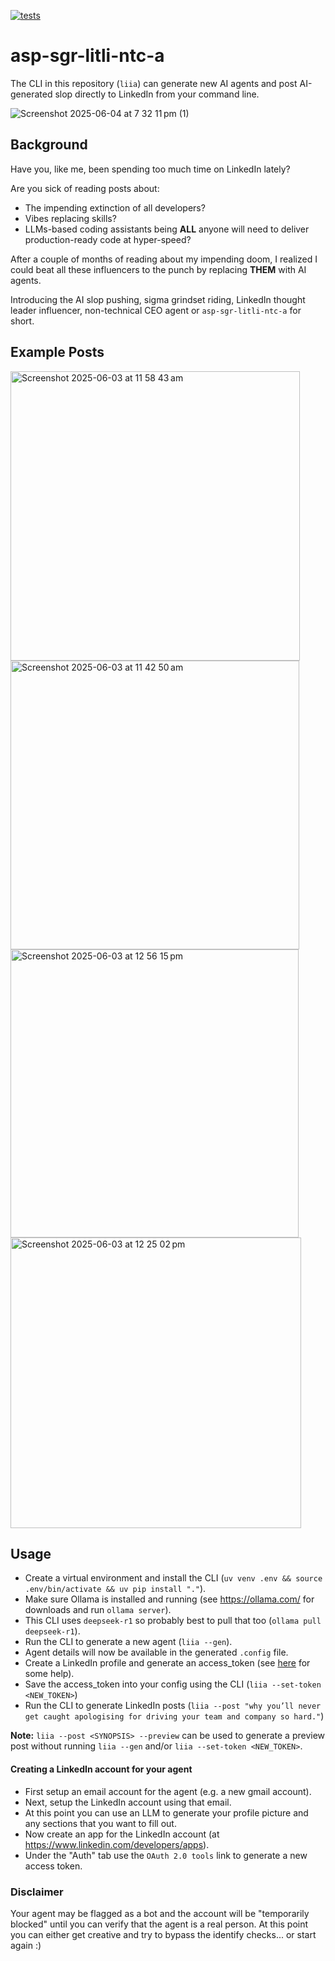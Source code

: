 [![tests](https://github.com/mattseddon/asp-sgr-litli-ntc-a/actions/workflows/tests.yml/badge.svg)](https://github.com/mattseddon/asp-sgr-litli-ntc-a/actions/workflows/tests.yml)

# asp-sgr-litli-ntc-a

The CLI in this repository (`liia`) can generate new AI agents and post AI-generated slop directly to LinkedIn from your command line.

![Screenshot 2025-06-04 at 7 32 11 pm (1)](https://github.com/user-attachments/assets/3847703a-ea54-47d1-9259-ef281be6560b)


## Background

Have you, like me, been spending too much time on LinkedIn lately?

Are you sick of reading posts about:
 - The impending extinction of all developers?
 - Vibes replacing skills?
 - LLMs-based coding assistants being **ALL** anyone will need to deliver production-ready code at hyper-speed?

After a couple of months of reading about my impending doom, I realized I could beat all these influencers to the punch by replacing **THEM** with AI agents.

Introducing the AI slop pushing, sigma grindset riding, LinkedIn thought leader influencer, non-technical CEO agent or `asp-sgr-litli-ntc-a` for short.

## Example Posts
<img width="463" alt="Screenshot 2025-06-03 at 11 58 43 am" src="https://github.com/user-attachments/assets/f6f7cf08-b325-40fc-95c6-8d354ec3ad28" />

<br/>
<img width="462" alt="Screenshot 2025-06-03 at 11 42 50 am" src="https://github.com/user-attachments/assets/9b85e7da-1c27-4262-a0f5-7ee6e2ee33f2" />
<br/>
<img width="461" alt="Screenshot 2025-06-03 at 12 56 15 pm" src="https://github.com/user-attachments/assets/2c054049-aa7f-4f69-8768-533b7a82c865" />
<br/>
<img width="465" alt="Screenshot 2025-06-03 at 12 25 02 pm" src="https://github.com/user-attachments/assets/27317f17-7850-4498-83cb-54ad9e7e61f1" />

## Usage

- Create a virtual environment and install the CLI (`uv venv .env && source .env/bin/activate && uv pip install "."`).
- Make sure Ollama is installed and running (see https://ollama.com/ for downloads and run `ollama server`).
- This CLI uses `deepseek-r1` so probably best to pull that too (`ollama pull deepseek-r1`).
- Run the CLI to generate a new agent (`liia --gen`).
- Agent details will now be available in the generated `.config` file.
- Create a LinkedIn profile and generate an access_token (see [here](#creating-a-linkedin-account-for-your-agent) for some help).
- Save the access_token into your config using the CLI (`liia --set-token <NEW_TOKEN>`)
- Run the CLI to generate LinkedIn posts (`liia --post "why you’ll never get caught apologising for driving your team and company so hard."`)

**Note:** `liia --post <SYNOPSIS> --preview` can be used to generate a preview post without running `liia --gen` and/or `liia --set-token <NEW_TOKEN>`.


#### Creating a LinkedIn account for your agent

- First setup an email account for the agent (e.g. a new gmail account).
- Next, setup the LinkedIn account using that email.
- At this point you can use an LLM to generate your profile picture and any sections that you want to fill out.
- Now create an app for the LinkedIn account (at https://www.linkedin.com/developers/apps).
- Under the "Auth" tab use the `OAuth 2.0 tools` link to generate a new access token.


### Disclaimer

Your agent may be flagged as a bot and the account will be "temporarily blocked" until you can verify that the agent is a real person.
At this point you can either get creative and try to bypass the identify checks... or start again :)
